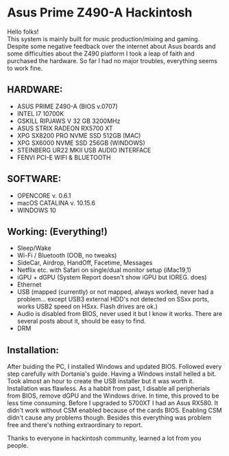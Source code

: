 # Asus Prime Z490-A Hackintosh

Hello folks!  
This system is mainly built for music production/mixing and gaming.  
Despite some negative feedback over the internet about Asus boards and some difficulties about the Z490 platform I took a leap of faith and purchased the hardware. So far I had no major troubles, everything seems to work fine.


## HARDWARE:  


* ASUS PRIME Z490-A (BIOS v.0707)
* INTEL I7 10700K
* GSKILL RIPJAWS V 32 GB 3200MHz
* ASUS STRIX RADEON RX5700 XT
* XPG SX8200 PRO NVME SSD 512GB (MAC)
* XPG SX6000 NVME SSD 256GB (WINDOWS)
* STEINBERG UR22 MKII USB AUDIO INTERFACE
* FENVI PCI-E WIFI & BLUETOOTH  

## SOFTWARE:

* OPENCORE v. 0.6.1
* macOS CATALINA v. 10.15.6
* WINDOWS 10

## Working: (Everything!)
* Sleep/Wake
* Wi-Fi / Bluetooth (OOB, no tweaks)
* SideCar, Airdrop, HandOff, Facetime, Messages
* Netflix etc. with Safari on single/dual monitor setup (iMac19,1)
* iGPU + dGPU (System Report doesn't show iGPU but IOREG. does)
* Ethernet
* USB (mapped (currently) or not mapped, always worked, never had a problem... except USB3 external HDD's not detected on SSxx ports, works USB2 speed on HSxx. Flash drives are ok.)
* Audio is disabled from BIOS, never used it but I know it works. There are several posts about it, should be easy to find.
* DRM


## Installation:

After buiding the PC, I installed Windows and updated BIOS. Followed every step carefully with Dortania's guide. Having a Windows install helled a bit. Took almost an hour to create the USB installer but it was worth it. Installation was flawless. As a habbit from past, I disable all peripherials from BIOS, remove dGPU and the Windows drive. In time, this proved to be less time consuming. Before I upgraded to 5700XT I had an Asus RX580. It didn't work without CSM enabled because of the cards BIOS. Enabling CSM didn't cause any problems though. Besides this everything was problem free and there's nothing extraordinary to report.

    
Thanks to everyone in hackintosh community, learned a lot from you people.  